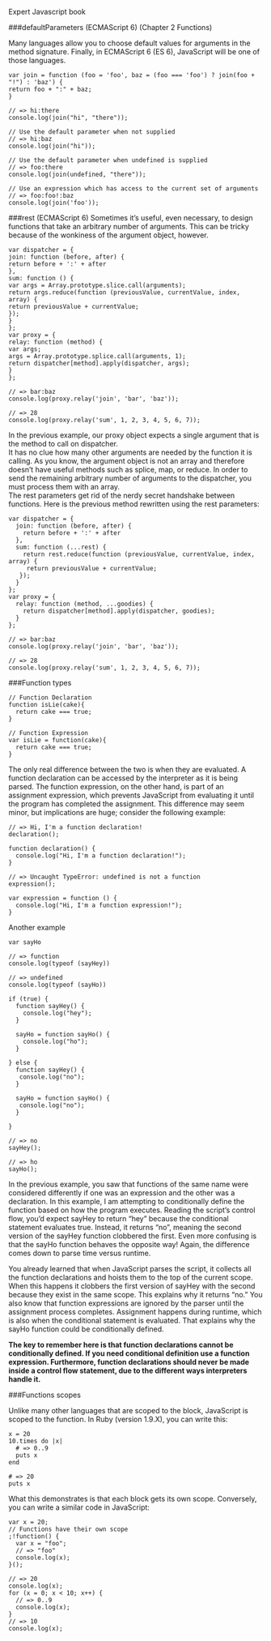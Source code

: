 Expert Javascript book

###defaultParameters (ECMAScript 6)
(Chapter 2 Functions)

Many languages allow you to choose default values for arguments in the method signature. Finally, in ECMAScript 6
(ES 6), JavaScript will be one of those languages.
``` 
var join = function (foo = 'foo', baz = (foo === 'foo') ? join(foo + "!") : 'baz') {
return foo + ":" + baz;
}
 
// => hi:there
console.log(join("hi", "there"));
 
// Use the default parameter when not supplied
// => hi:baz
console.log(join("hi"));
 
// Use the default parameter when undefined is supplied
// => foo:there
console.log(join(undefined, "there"));
 
// Use an expression which has access to the current set of arguments
// => foo:foo!:baz
console.log(join('foo')); 
``` 

###rest (ECMAScript 6)
Sometimes it’s useful, even necessary, to design functions that take an arbitrary number of arguments. This can be
tricky because of the wonkiness of the argument object, however.
``` 
var dispatcher = {
join: function (before, after) {
return before + ':' + after
},
sum: function () {
var args = Array.prototype.slice.call(arguments);
return args.reduce(function (previousValue, currentValue, index, array) {
return previousValue + currentValue;
});
}
};
var proxy = {
relay: function (method) {
var args;
args = Array.prototype.splice.call(arguments, 1);
return dispatcher[method].apply(dispatcher, args);
}
};
 
// => bar:baz
console.log(proxy.relay('join', 'bar', 'baz'));
 
// => 28
console.log(proxy.relay('sum', 1, 2, 3, 4, 5, 6, 7));
``` 

In the previous example, our proxy object expects a single argument that is the method to call on dispatcher.  
It has no clue how many other arguments are needed by the function it is calling. As you know, the argument object
is not an array and therefore doesn’t have useful methods such as splice, map, or reduce. In order to send the
remaining arbitrary number of arguments to the dispatcher, you must process them with an array.   
The rest parameters get rid of the nerdy secret handshake between functions. Here is the previous method
rewritten using the rest parameters:  
``` 
var dispatcher = {
  join: function (before, after) {
    return before + ':' + after
  },
  sum: function (...rest) {
    return rest.reduce(function (previousValue, currentValue, index, array) {
     return previousValue + currentValue;
   });
  }
};
var proxy = {
  relay: function (method, ...goodies) {
    return dispatcher[method].apply(dispatcher, goodies);
  }
};
 
// => bar:baz
console.log(proxy.relay('join', 'bar', 'baz'));
 
// => 28
console.log(proxy.relay('sum', 1, 2, 3, 4, 5, 6, 7));
``` 

###Function types  
```
// Function Declaration
function isLie(cake){
  return cake === true;
}
 
// Function Expression
var isLie = function(cake){
  return cake === true;
}
```

The only real difference between the two is when they are evaluated. A function declaration can be accessed by
the interpreter as it is being parsed. The function expression, on the other hand, is part of an assignment expression,
which prevents JavaScript from evaluating it until the program has completed the assignment. This difference may
seem minor, but implications are huge; consider the following example:  

``` 
// => Hi, I'm a function declaration!
declaration();
 
function declaration() {
  console.log("Hi, I'm a function declaration!");
}
 
// => Uncaught TypeError: undefined is not a function
expression();
 
var expression = function () {
  console.log("Hi, I'm a function expression!");
}
``` 
Another example
```
var sayHo
 
// => function
console.log(typeof (sayHey))
 
// => undefined
console.log(typeof (sayHo))
 
if (true) {
  function sayHey() {
    console.log("hey");
  }
 
  sayHo = function sayHo() {
    console.log("ho");
  }
 
} else {
  function sayHey() {
   console.log("no");
  }
 
  sayHo = function sayHo() {
   console.log("no");
  }
 
}
 
// => no
sayHey();
 
// => ho
sayHo();
```
 
In the previous example, you saw that functions of the same name were considered differently if one was an
expression and the other was a declaration. In this example, I am attempting to conditionally define the function
based on how the program executes. Reading the script’s control flow, you’d expect sayHey to return “hey” because
the conditional statement evaluates true. Instead, it returns “no”, meaning the second version of the sayHey function
clobbered the first. Even more confusing is that the sayHo function behaves the opposite way! Again, the difference
comes down to parse time versus runtime.

You already learned that when JavaScript parses the script, it collects all the function declarations and hoists
them to the top of the current scope. When this happens it clobbers the first version of sayHey with the second
because they exist in the same scope. This explains why it returns “no.” You also know that function expressions are
ignored by the parser until the assignment process completes. Assignment happens during runtime, which is also
when the conditional statement is evaluated. That explains why the sayHo function could be conditionally defined.  

**The key to remember here is that function declarations cannot be conditionally defined. If you need conditional
definition use a function expression. Furthermore, function declarations should never be made inside a control flow
statement, due to the different ways interpreters handle it.**   

###Functions scopes

Unlike many other languages that are scoped to the block, JavaScript is scoped to the function. In Ruby (version 1.9.X),
you can write this:  
``` 
x = 20
10.times do |x|
  # => 0..9
  puts x
end

# => 20
puts x
``` 
What this demonstrates is that each block gets its own scope. Conversely, you can write a similar code in JavaScript:   

``` 
var x = 20;
// Functions have their own scope
;!function() {
  var x = "foo";
  // => "foo"
  console.log(x);
}();

// => 20
console.log(x);
for (x = 0; x < 10; x++) {
  // => 0..9
  console.log(x);
}
// => 10
console.log(x);
``` 


